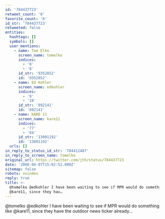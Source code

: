 ```yaml
---
id: '784437723'
retweet_count: '0'
favorite_count: '0'
id_str: '784437723'
retweeted: false
entities:
  hashtags: []
  symbols: []
  user_mentions:
    - name: Tom Elko
      screen_name: tomelko
      indices:
        - '0'
        - '8'
      id_str: '9352852'
      id: '9352852'
    - name: Ed Kohler
      screen_name: edkohler
      indices:
        - '9'
        - '18'
      id_str: '892141'
      id: '892141'
    - name: KARE 11
      screen_name: kare11
      indices:
        - '77'
        - '84'
      id_str: '13001192'
      id: '13001192'
  urls: []
in_reply_to_status_id_str: '784412487'
in_reply_to_screen_name: tomelko
original_url: https://twitter.com/jth/status/784437723
date: '2008-04-07T15:02:52.000Z'
sitemap: false
robots: noindex
reply: true
title: >-
  @tomelko @edkohler I have been waiting to see if MPR would do something like
  @kare11, since they hav…
---
```


@tomelko @edkohler I have been waiting to see if MPR would do something like @kare11, since they have the outdoor news ticker already...